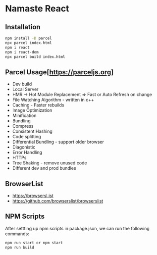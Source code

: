 # Namaste React

## Installation
```bash
npm install -D parcel
npx parcel index.html
npm i react
npm i react-dom
npx parcel build index.html
```

## Parcel Usage[https://parceljs.org]
- Dev build
- Local Server
- HMR -> Hot Module Replacement => Fast or Auto Refresh on change
- File Watching Algorithm - written in c++
- Caching - Faster rebuilds
- Image Optimization
- Minification
- Bundling
- Compress
- Consistent Hashing
- Code splitting
- Differential Bundling - support older browser
- Diagonistic
- Error Handling
- HTTPs
- Tree Shaking - remove unused code
- Different dev and prod bundles




## BrowserList
- https://browsersl.ist
- https://github.com/browserslist/browserslist


## NPM Scripts

After settting up npm scripts in package.json, we can run the following commands:

```bash
npm run start or npm start
npm run build
```
